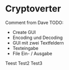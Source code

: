 # Cryptoverter
Comment from Dave
TODO:
- Create GUI
- Encoding und Decoding
- GUI mit zwei Textfeldern
- Texteingabe
- File Ein- / Ausgabe


Teest
Test2
Test3